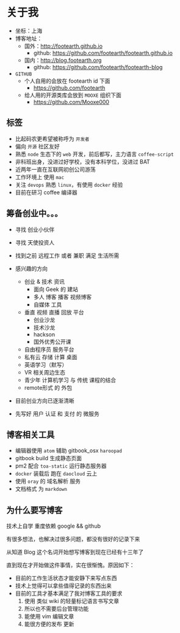 # 关于我

* 坐标：上海
* 博客地址：
  * 国外：http://footearth.github.io
    * github: https://github.com/footearth/footearth.github.io
  * 国内：http://blog.footearth.org
    * github: https://github.com/footearth/footearth-blog
* `GITHUB`
  * 个人自用的会放在 footearth id 下面
    * https://github.com/footearth
  * 给人用的开源类库会放到 `MOOXE` 组织下面
    * https://github.com/Mooxe000

## 标签

* 比起码农更希望被称呼为 `开发者`
* 偏向 `开源` 社区友好
* 熟悉 `node` 生态下的 `web` 开发，前后都写，主力语言 `coffee-script`
* 非科班出身，没进过好学校，没有本科学位，没进过 BAT
* 近两年一直在互联网初创公司游荡
* 工作环境上 使用 `mac`
* 关注 `devops` 熟悉 `linux`，有使用 `docker` 经验
* 目前在研习 coffee 编译器

## 筹备创业中。。。

* 寻找 创业小伙伴
* 寻找 天使投资人
* 找到之前 远程工作 或者 兼职 满足 生活所需

* 感兴趣的方向
  * 创业 & 技术 资讯
    * 面向 Geek 的 建站
    * 多人 博客 播客 视频博客
    * 自媒体 工具
  * 垂直 视频 直播 回放 平台
    * 创业沙龙
    * 技术沙龙
    * hackson
    * 国外优秀公开课
  * 自由程序员 服务平台
  * 私有云 存储 计算 桌面
  * 英语学习（默写）
  * VR 相关周边生态
  * 青少年 计算机学习 与 传统 课程的结合
  * remote形式 的 外包

* 目前创业方向已逐渐清晰
* 先写好 用户 认证 和 支付 的 微服务

## 博客相关工具

* 编辑器使用 `atom` 辅助 gitbook_osx `haroopad`
* gitbook build 生成静态页面
* pm2 配合 `toa-static` 运行静态服务器
* `docker` 装载后 跑在 `daocloud` 云上
* 使用 `oray` 的 域名解析 服务
* 文档格式 为 `markdown`

## 为什么要写博客

技术上自学 重度依赖 google && github

有很多想法，也解决过很多问题，都没有很好的记录下来

从知道 Blog 这个名词开始想写博客到现在已经有十三年了

直到现在才开始做这件事情，实在很惭愧。原因如下：

* 目前的工作生活状态才能安静下来写点东西
* 技术上觉得可以拿些值得记录的东西出来
* 目前的工具才基本满足了我对博客工具的要求
  1. 使用 类似 wiki 的轻量标记语言书写文章
  1. 所以也不需要后台管理功能
  1. 能使用 vim 编辑文章
  1. 能很方便的发布 更新
